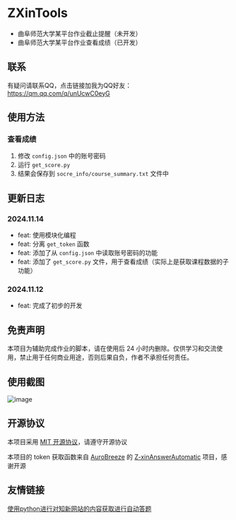 # ZXinTools

- 曲阜师范大学某平台作业截止提醒（未开发）
- 曲阜师范大学某平台作业查看成绩（已开发）

## 联系

有疑问请联系QQ，点击链接加我为QQ好友：https://qm.qq.com/q/unUcwC0eyG

## 使用方法

### 查看成绩

1. 修改 `config.json` 中的账号密码
2. 运行 `get_score.py`
3. 结果会保存到 `socre_info/course_summary.txt` 文件中

## 更新日志

### 2024.11.14

- feat: 使用模块化编程
- feat: 分离 `get_token` 函数
- feat: 添加了从 `config.json` 中读取账号密码的功能
- feat: 添加了 `get_score.py` 文件，用于查看成绩（实际上是获取课程数据的子功能）

### 2024.11.12

- feat: 完成了初步的开发

## 免责声明

本项目为辅助完成作业的脚本，请在使用后 24 小时内删除。仅供学习和交流使用，禁止用于任何商业用途，否则后果自负，作者不承担任何责任。

## 使用截图

![image](https://github.com/user-attachments/assets/7b503fab-9ac3-4c17-8f07-391338c04b5a)


## 开源协议

本项目采用 [MIT 开源协议](LICENSE)，请遵守开源协议

本项目的 token 获取函数来自 [AuroBreeze](https://github.com/AuroBreeze) 的 [Z-xinAnswerAutomatic](https://github.com/AuroBreeze/Z-xinAnswerAutomatic) 项目，感谢开源

## 友情链接

[使用python进行对知新网站的内容获取进行自动答题](https://github.com/AuroBreeze/Z-xinAnswerAutomatic)
